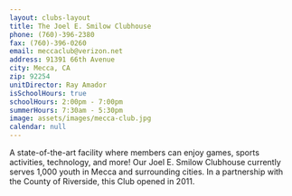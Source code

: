 ```yaml
---
layout: clubs-layout
title: The Joel E. Smilow Clubhouse
phone: (760)-396-2380
fax: (760)-396-0260
email: meccaclub@verizon.net
address: 91391 66th Avenue
city: Mecca, CA
zip: 92254
unitDirector: Ray Amador
isSchoolHours: true
schoolHours: 2:00pm - 7:00pm
summerHours: 7:30am - 5:30pm
image: assets/images/mecca-club.jpg
calendar: null
---
```


A state-of-the-art facility where members can enjoy games, sports activities, technology, and more! Our Joel E. Smilow Clubhouse currently serves 1,000 youth in Mecca and surrounding cities. In a partnership with the County of Riverside, this Club opened in 2011.
